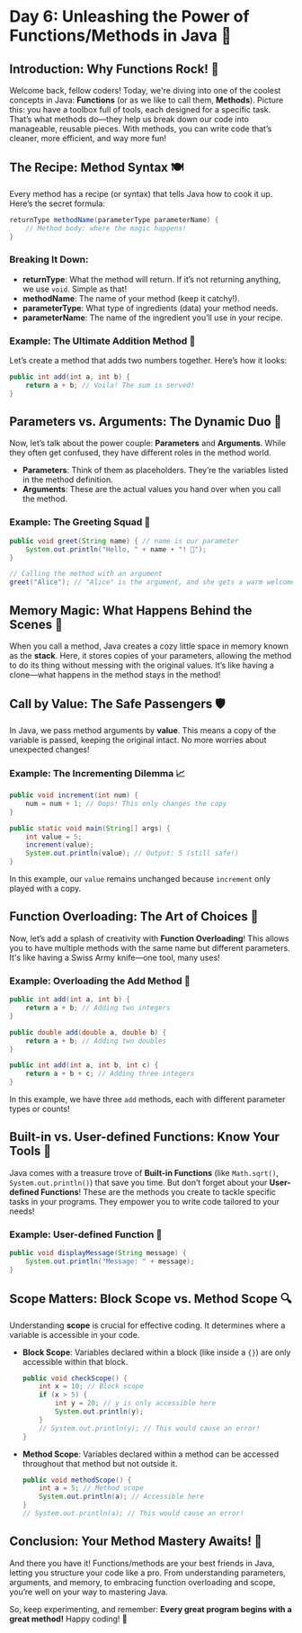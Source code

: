 
# Day 6: Unleashing the Power of Functions/Methods in Java 🚀

## Introduction: Why Functions Rock! 🎸

Welcome back, fellow coders! Today, we're diving into one of the coolest concepts in Java: **Functions** (or as we like to call them, **Methods**). Picture this: you have a toolbox full of tools, each designed for a specific task. That’s what methods do—they help us break down our code into manageable, reusable pieces. With methods, you can write code that’s cleaner, more efficient, and way more fun!

## The Recipe: Method Syntax 🍽️

Every method has a recipe (or syntax) that tells Java how to cook it up. Here’s the secret formula:

```java
returnType methodName(parameterType parameterName) {
    // Method body: where the magic happens!
}
```

### Breaking It Down:
- **returnType**: What the method will return. If it’s not returning anything, we use `void`. Simple as that!
- **methodName**: The name of your method (keep it catchy!).
- **parameterType**: What type of ingredients (data) your method needs.
- **parameterName**: The name of the ingredient you’ll use in your recipe.

### Example: The Ultimate Addition Method 🍕
Let’s create a method that adds two numbers together. Here’s how it looks:

```java
public int add(int a, int b) {
    return a + b; // Voila! The sum is served!
}
```

## Parameters vs. Arguments: The Dynamic Duo 👫

Now, let’s talk about the power couple: **Parameters** and **Arguments**. While they often get confused, they have different roles in the method world.

- **Parameters**: Think of them as placeholders. They’re the variables listed in the method definition.
- **Arguments**: These are the actual values you hand over when you call the method.

### Example: The Greeting Squad 🤝
```java
public void greet(String name) { // name is our parameter
    System.out.println("Hello, " + name + "! 🎉");
}

// Calling the method with an argument
greet("Alice"); // "Alice" is the argument, and she gets a warm welcome!
```

## Memory Magic: What Happens Behind the Scenes 🔮

When you call a method, Java creates a cozy little space in memory known as the **stack**. Here, it stores copies of your parameters, allowing the method to do its thing without messing with the original values. It’s like having a clone—what happens in the method stays in the method!

## Call by Value: The Safe Passengers 🛡️

In Java, we pass method arguments by **value**. This means a copy of the variable is passed, keeping the original intact. No more worries about unexpected changes!

### Example: The Incrementing Dilemma 📈
```java
public void increment(int num) {
    num = num + 1; // Oops! This only changes the copy
}

public static void main(String[] args) {
    int value = 5;
    increment(value);
    System.out.println(value); // Output: 5 (still safe!)
}
```

In this example, our `value` remains unchanged because `increment` only played with a copy.

## Function Overloading: The Art of Choices 🎨

Now, let’s add a splash of creativity with **Function Overloading**! This allows you to have multiple methods with the same name but different parameters. It's like having a Swiss Army knife—one tool, many uses!

### Example: Overloading the Add Method 🔄
```java
public int add(int a, int b) {
    return a + b; // Adding two integers
}

public double add(double a, double b) {
    return a + b; // Adding two doubles
}

public int add(int a, int b, int c) {
    return a + b + c; // Adding three integers
}
```

In this example, we have three `add` methods, each with different parameter types or counts!

## Built-in vs. User-defined Functions: Know Your Tools 🔧

Java comes with a treasure trove of **Built-in Functions** (like `Math.sqrt()`, `System.out.println()`) that save you time. But don’t forget about your **User-defined Functions**! These are the methods you create to tackle specific tasks in your programs. They empower you to write code tailored to your needs!

### Example: User-defined Function 🚀
```java
public void displayMessage(String message) {
    System.out.println("Message: " + message);
}
```

## Scope Matters: Block Scope vs. Method Scope 🔍

Understanding **scope** is crucial for effective coding. It determines where a variable is accessible in your code.

- **Block Scope**: Variables declared within a block (like inside a `{}`) are only accessible within that block.
  
  ```java
  public void checkScope() {
      int x = 10; // Block scope
      if (x > 5) {
          int y = 20; // y is only accessible here
          System.out.println(y);
      }
      // System.out.println(y); // This would cause an error!
  }
  ```

- **Method Scope**: Variables declared within a method can be accessed throughout that method but not outside it.
  
  ```java
  public void methodScope() {
      int a = 5; // Method scope
      System.out.println(a); // Accessible here
  }
  // System.out.println(a); // This would cause an error!
  ```

## Conclusion: Your Method Mastery Awaits! 🌟

And there you have it! Functions/methods are your best friends in Java, letting you structure your code like a pro. From understanding parameters, arguments, and memory, to embracing function overloading and scope, you’re well on your way to mastering Java.

So, keep experimenting, and remember: **Every great program begins with a great method!** Happy coding! 🎉
